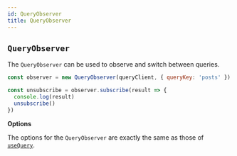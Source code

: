 ```yaml
---
id: QueryObserver
title: QueryObserver
---
```


## `QueryObserver`

The `QueryObserver` can be used to observe and switch between queries.

```js
const observer = new QueryObserver(queryClient, { queryKey: 'posts' })

const unsubscribe = observer.subscribe(result => {
  console.log(result)
  unsubscribe()
})
```

**Options**

The options for the `QueryObserver` are exactly the same as those of [`useQuery`](#v-use-query).
